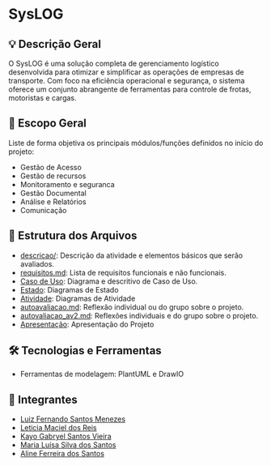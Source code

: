 # SysLOG

## 💡 Descrição Geral
O SysLOG é uma solução completa de gerenciamento logístico desenvolvida para otimizar e simplificar as operações de empresas de transporte. Com foco na eficiência operacional e segurança, o sistema oferece um conjunto abrangente de ferramentas para controle de frotas, motoristas e cargas.

## 📌 Escopo Geral
Liste de forma objetiva os principais módulos/funções definidos no início do projeto:

- Gestão de Acesso
- Gestão de recursos
- Monitoramento e seguranca
- Gestão Documental
- Análise e Relatórios
- Comunicação

## 📁 Estrutura dos Arquivos
- [descricao/](./descricao/readme.md): Descrição da atividade e elementos básicos que serão avaliados.
- [requisitos.md](requisitos.md): Lista de requisitos funcionais e não funcionais.
- [Caso de Uso](./Diagramas/Caso%20de%20Uso/Caso_de_uso_descritivo.md): Diagrama e descritivo de Caso de Uso.
- [Estado](./Diagramas/Estado/Estado.md): Diagramas de Estado
- [Atividade](./Diagramas/Atividade/Atividade.md): Diagramas de Atividade
- [autoavaliacao.md](./descricao/autoavaliacao.md): Reflexão individual ou do grupo sobre o projeto.
- [autovaliacao_av2.md](./descricao/imagens/autoavaliacao_av2.md): Reflexões individuais e do grupo sobre o projeto.
- [Apresentação](apresentaçãoSysLOG.pdf): Apresentação do Projeto


## 🛠️ Tecnologias e Ferramentas
- Ferramentas de modelagem: PlantUML e DrawIO


## 👥 Integrantes
- [Luiz Fernando Santos Menezes](https://github.com/Luiz-Ferndo)
- [Leticia Maciel dos Reis](https://github.com/lemacx)
- [Kayo Gabryel Santos Vieira](https://github.com/Kaykooo7)
- [Maria Luísa Silva dos Santos](https://github.com/MariaLuisa1611)
- [Aline Ferreira dos Santos]()
